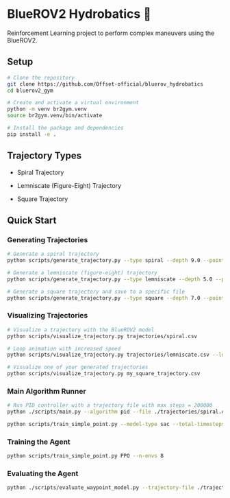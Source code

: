 # BlueROV2 Hydrobatics 🌊 

Reinforcement Learning project to perform complex maneuvers using the BlueROV2.

## Setup

```bash
# Clone the repository
git clone https://github.com/Offset-official/bluerov_hydrobatics
cd bluerov2_gym

# Create and activate a virtual environment
python -m venv br2gym.venv
source br2gym.venv/bin/activate

# Install the package and dependencies
pip install -e .
```

## Trajectory Types

- Spiral Trajectory

- Lemniscate (Figure-Eight) Trajectory

- Square Trajectory

## ️Quick Start


### Generating Trajectories

```bash
# Generate a spiral trajectory
python scripts/generate_trajectory.py --type spiral --depth 9.0 --points 100 --plot

# Generate a lemniscate (figure-eight) trajectory
python scripts/generate_trajectory.py --type lemniscate --depth 5.0 --points 150 --plot

# Generate a square trajectory and save to a specific file
python scripts/generate_trajectory.py --type square --depth 7.0 --points 200 --output my_square_trajectory.csv
```

### Visualizing Trajectories

```bash
# Visualize a trajectory with the BlueROV2 model
python scripts/visualize_trajectory.py trajectories/spiral.csv

# Loop animation with increased speed
python scripts/visualize_trajectory.py trajectories/lemniscate.csv --loop --speed 2.0

# Visualize one of your generated trajectories
python scripts/visualize_trajectory.py my_square_trajectory.csv
```


### Main Algorithm Runner

```bash
# Run PID controller with a trajectory file with max steps = 200000
python ./scripts/main.py --algorithm pid --file ./trajectories/spiral.csv --max-steps 200000

python scripts/train_simple_point.py --model-type sac --total-timesteps 500000 --n-envs 4 --model-name mymodel
```

### Training the Agent

```bash
python scripts/train_simple_point.py PPO --n-envs 8 
```

### Evaluating the Agent

```bash
python ./scripts/evaluate_waypoint_model.py --trajectory-file ./trajectories/spiral.csv --model-type a2c --model-path ./trained_models/best_model.zip --normalization-file ./trained_models/best_vector_norm.pkl

```
